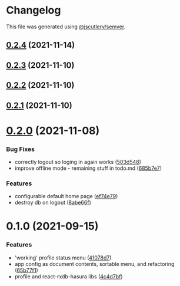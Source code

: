 # Changelog

This file was generated using [@jscutlery/semver](https://github.com/jscutlery/semver).

## [0.2.4](https://github.com/platyplus/platydev/compare/ui-profile@0.2.3...ui-profile@0.2.4) (2021-11-14)



## [0.2.3](https://github.com/platyplus/platydev/compare/ui-profile@0.2.2...ui-profile@0.2.3) (2021-11-10)



## [0.2.2](https://github.com/platyplus/platydev/compare/ui-profile@0.2.1...ui-profile@0.2.2) (2021-11-10)



## [0.2.1](https://github.com/platyplus/platydev/compare/ui-profile@0.2.0...ui-profile@0.2.1) (2021-11-10)



# [0.2.0](https://github.com/platyplus/platydev/compare/ui-profile@0.1.0...ui-profile@0.2.0) (2021-11-08)


### Bug Fixes

* correctly logout so loging in again works ([503d548](https://github.com/platyplus/platydev/commit/503d548f34821beaaa0c7dbe882368d346c82861))
* improve offline mode - remaining stuff in todo.md ([685b7e7](https://github.com/platyplus/platydev/commit/685b7e7fd7ecb5b0f1353211ab2186bd2ec0129e))


### Features

* configurable default home page ([ef74e79](https://github.com/platyplus/platydev/commit/ef74e79a8e84967c32a371bb1d463ee55043bbb3))
* destroy db on logout ([8abe66f](https://github.com/platyplus/platydev/commit/8abe66f61e688dca373368ba0d19ed554ff9afa0))



# 0.1.0 (2021-09-15)

### Features

- 'working' profile status menu ([41078d7](https://github.com/platyplus/platyplus/commit/41078d79e6d770a814d61b688ef236c75dcf0782))
- app config as document contents, sortable menu, and refactoring ([65b77f1](https://github.com/platyplus/platyplus/commit/65b77f1db86f93df601f8d31d014124dc104833c))
- profile and react-rxdb-hasura libs ([4c4d7bf](https://github.com/platyplus/platyplus/commit/4c4d7bf9656b6d8ed2ef7a1ca4817127365d7caf))
